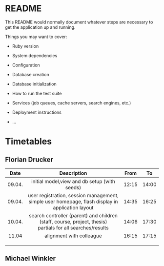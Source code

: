 # README

This README would normally document whatever steps are necessary to get the
application up and running.

Things you may want to cover:

* Ruby version

* System dependencies

* Configuration

* Database creation

* Database initialization

* How to run the test suite

* Services (job queues, cache servers, search engines, etc.)

* Deployment instructions

* ...


# Timetables
## Florian Drucker

|  Date  |                                                   Description                                                   | From  |  To   |
|:------:|:---------------------------------------------------------------------------------------------------------------:|:-----:|:-----:|
| 09.04. |                                  initial model,view and db setup (with seeds)                                   | 12:15 | 14:00 |
| 09.04. |        user registration, session management, simple user homepage, flash display in application layout         | 14:35 | 16:25 |
| 10.04. | search controller (parent) and children (staff, course, project, thesis) <br/>partials for all searches/results | 14:06 | 17:30 |
| 11.04  |                                            alignment with colleague                                             | 16:15 | 17:15 |
|        |                                                                                                                 |       |       |
|        |                                                                                                                 |       |       |
|        |                                                                                                                 |       |       |

## Michael Winkler
